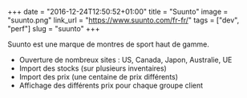 +++
date = "2016-12-24T12:50:52+01:00"
title = "Suunto"
image = "suunto.png"
link_url = "https://www.suunto.com/fr-fr/"
tags = ["dev", "perf"]
slug = "suunto"
+++

Suunto est une marque de montres de sport haut de gamme.

- Ouverture de nombreux sites : US, Canada, Japon, Australie, UE
- Import des stocks (sur plusieurs inventaires)
- Import des prix (une centaine de prix différents)
- Affichage des différents prix pour chaque groupe client
